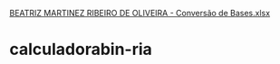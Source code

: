 [BEATRIZ MARTINEZ RIBEIRO DE OLIVEIRA - Conversão de Bases.xlsx](https://github.com/Beatriz-Martinez/calculadorabin-ria/files/6174512/BEATRIZ.MARTINEZ.RIBEIRO.DE.OLIVEIRA.-.Conversao.de.Bases.xlsx)
# calculadorabin-ria
